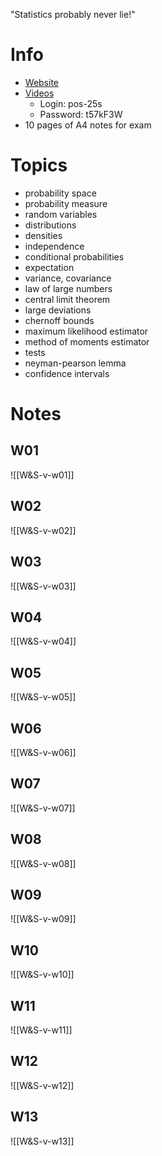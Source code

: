 
"Statistics probably never lie!"

# Info
- [Website](https://metaphor.ethz.ch/x/2025/fs/401-0614-00L/)
- [Videos](https://video.ethz.ch/lectures/d-math/2025/spring/401-0614-00L.html)
	- Login: pos-25s
	- Password: t57kF3W
- 10 pages of A4 notes for exam

# Topics
 - probability space
 - probability measure
 - random variables
 - distributions
 - densities
 - independence
 - conditional probabilities
 - expectation
 - variance, covariance
 - law of large numbers
 - central limit theorem
 - large deviations
 - chernoff bounds
 - maximum likelihood estimator
 - method of moments estimator
 - tests
 - neyman-pearson lemma
 - confidence intervals


# Notes

## W01
![[W&S-v-w01]]

## W02
![[W&S-v-w02]]

## W03
![[W&S-v-w03]]

## W04
![[W&S-v-w04]]

## W05
![[W&S-v-w05]]

## W06
![[W&S-v-w06]]

## W07
![[W&S-v-w07]]

## W08
![[W&S-v-w08]]

## W09
![[W&S-v-w09]]

## W10
![[W&S-v-w10]]

## W11
![[W&S-v-w11]]

## W12
![[W&S-v-w12]]

## W13
![[W&S-v-w13]]
